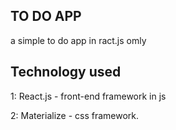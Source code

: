 ## TO DO APP 

a simple to do app in ract.js omly

## Technology used

1: React.js - front-end framework in js

2: Materialize - css framework.
